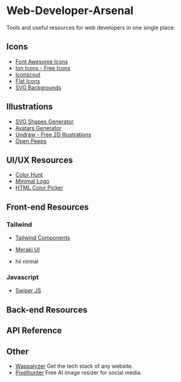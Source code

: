 # Web-Developer-Arsenal
Tools and useful resources for web developers in one single place.

## Icons  
  - [Font Awesome Icons](https://fontawesome.com/icons)
  - [Ion Icons - Free Icons](https://ionic.io/ionicons/usage)
  - [Iconscout](https://iconscout.com/)
  - [Flat Icons](https://www.flaticon.com/)
  - [SVG Backgrounds](https://heropatterns.com/)
## Illustrations
  - [SVG Shapes Generator](https://www.softr.io/tools/svg-shape-generator)
  - [Avatars Generator](https://getavataaars.com/?accessoriesType=Prescription01&avatarStyle=Transparent&clotheColor=Heather&clotheType=Hoodie&facialHairColor=Black&facialHairType=BeardLight&topType=Hat)
  - [Undraw - Free 2D Illustrations](https://undraw.co/illustrations)
  - [Open Peeps](https://www.openpeeps.com/)
## UI/UX Resources
  - [Color Hunt](https://colorhunt.co/)
  - [Minimal Logo](https://app.logopony.com/en/details/)
  - [HTML Color Picker](https://www.w3schools.com/colors/colors_picker.asp)
## Front-end Resources
  ### Tailwind
  - [Tailwind Components](https://merakiui.com/components/)
  - [Meraki UI](https://merakiui.com/components/)

  - hii nirmal
  ### Javascript
   - [Swiper JS](https://swiperjs.com/)
## Back-end Resources
## API Reference
## Other
  - [Wappalyzer](https://www.wappalyzer.com/) Get the tech stack of any website.
  - [Pixel­hunter](https://pixelhunter.io/) Free AI image resizer for social media.
